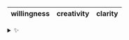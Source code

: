 | willingness | creativity | clarity |
| :---------: | :--------: | :-----: |

<details>
  <summary>✨</summary>
  These words are chosen at random each day. New words will appear here tomorrow morning.
</details>